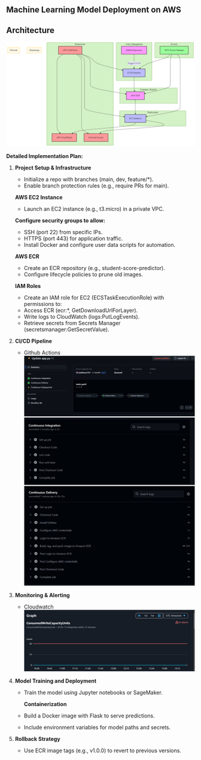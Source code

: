 ## Machine Learning Model Deployment on AWS
## Architecture

![Architecture Diagram](/images/Architecture.png)

**Detailed Implementation Plan:**

 1. **Project Setup & Infrastructure**

     - Initialize a repo with branches (main, dev, feature/*).
     - Enable branch protection rules (e.g., require PRs for main).
       
     **AWS EC2 Instance**
     - Launch an EC2 instance (e.g., t3.micro) in a private VPC.
       
     **Configure security groups to allow:**
     - SSH (port 22) from specific IPs.
     -  HTTPS (port 443) for application traffic.
     -  Install Docker and configure user data scripts for automation.
    
     **AWS ECR**
     -  Create an ECR repository (e.g., student-score-predictor).
     -  Configure lifecycle policies to prune old images.
   
     **IAM Roles**
     -  Create an IAM role for EC2 (ECSTaskExecutionRole) with permissions to:
     -  Access ECR (ecr:*, GetDownloadUrlForLayer).
     -  Write logs to CloudWatch (logs:PutLogEvents).
     -  Retrieve secrets from Secrets Manager (secretsmanager:GetSecretValue).

2. **CI/CD Pipeline**
     - Github Actions
   ![CI/CD Pipeline](/images/ML_CI_CD.PNG)
   ![CI Pipeline](/images/CI.PNG)
   ![CD Pipeline](/images/CD.PNG)

3. **Monitoring & Alerting**
    - Cloudwatch
   ![Cloudwatch](/images/cloudwatch.PNG)

4. **Model Training and Deployment**
   - Train the model using Jupyter notebooks or SageMaker.
     
     **Containerization**
   - Build a Docker image with Flask to serve predictions.
   - Include environment variables for model paths and secrets.
  
5. **Rollback Strategy**
   - Use ECR image tags (e.g., v1.0.0) to revert to previous versions.

    
